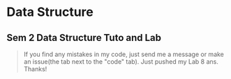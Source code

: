 # Data Structure
## Sem 2 Data Structure Tuto and Lab
>If you find any mistakes in my code, just send me a message or make an issue(the tab next to the "code" tab).
Just pushed my Lab 8 ans. Thanks!
